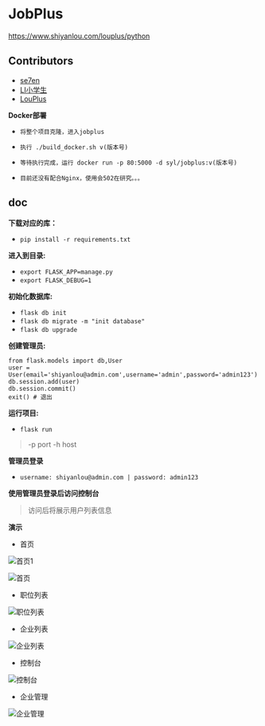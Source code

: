 # JobPlus

https://www.shiyanlou.com/louplus/python

## Contributors

* [se7en](https://github.com/litt1eseven/jobplus)
* [LI小学生](https://github.com/Jupiter001)
* [LouPlus](https://github.com/LouPlus)

**Docker部署**

- `将整个项目克隆，进入jobplus`

- `执行 ./build_docker.sh v(版本号)`

- `等待执行完成，运行 docker run -p 80:5000 -d syl/jobplus:v(版本号)`

- `目前还没有配合Nginx，使用会502在研究。。。`

## doc
**下载对应的库：** 
- `pip install -r requirements.txt`

**进入到目录:**
- `export FLASK_APP=manage.py`
- `export FLASK_DEBUG=1`

**初始化数据库:**
- `flask db init`
- `flask db migrate -m "init database"`
- `flask db upgrade`

**创建管理员:**
```
from flask.models import db,User
user = User(email='shiyanlou@admin.com',username='admin',password='admin123')
db.session.add(user)
db.session.commit()
exit() # 退出
```

**运行项目:**
- `flask run`
>-p port
 -h host

**管理员登录**
- `username: shiyanlou@admin.com | password: admin123`

**使用管理员登录后访问控制台**
>访问后将展示用户列表信息

**演示**
- 首页

![首页1](https://github.com/litt1eseven/python-project/blob/master/Company%20project/images/QQ20171202-191258-index-1.png)

![首页](https://github.com/litt1eseven/python-project/blob/master/Company%20project/images/QQ20171202-190822-index-joblist.png)

- 职位列表

![职位列表](https://github.com/litt1eseven/python-project/blob/master/Company%20project/images/2017-12-02-093147-jobslist.png)

- 企业列表

![企业列表](https://github.com/litt1eseven/python-project/blob/master/Company%20project/images/2017-12-02-093359-companylist.png)

- 控制台

![控制台](https://github.com/litt1eseven/python-project/blob/master/Company%20project/images/WX20171205-164753%402-2x.png)

- 企业管理

![企业管理](https://github.com/litt1eseven/python-project/blob/master/Company%20project/images/WX20171205-164354%402x.png)